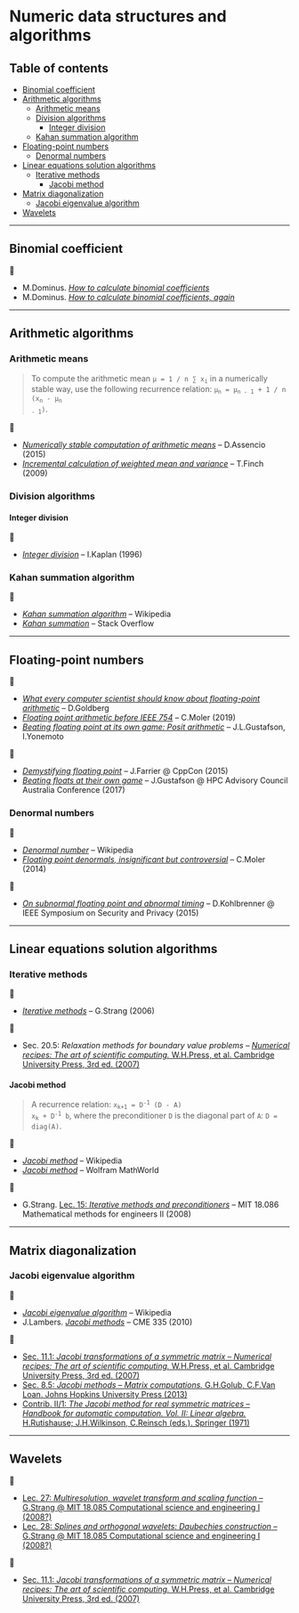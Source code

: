 # Numeric data structures and algorithms

## Table of contents

* [Binomial coefficient](#binomial-coefficient)
* [Arithmetic algorithms](#arithmetic-algorithms)
	* [Arithmetic means](#arithmetic-means)
	* [Division algorithms](#division-algorithms)
		* [Integer division](#integer-division)
	* [Kahan summation algorithm](#kahan-summation-algorithm)
* [Floating-point numbers](#floating-point-numbers)
	* [Denormal numbers](#denormal-numbers)
* [Linear equations solution algorithms](#linear-equations-solution-algorithms)
	* [Iterative methods](#iterative-methods)
		* [Jacobi method](#jacobi-method)
* [Matrix diagonalization](#matrix-diagonalization)
	* [Jacobi eigenvalue algorithm](#jacobi-eigenvalue-algorithm)
* [Wavelets](#wavelets)

---

## Binomial coefficient

:link:

* M.Dominus. [*How to calculate binomial coefficients*](https://blog.plover.com/math/choose.html)
* M.Dominus. [*How to calculate binomial coefficients, again*](https://blog.plover.com/math/choose-2.html)

---

## Arithmetic algorithms

### Arithmetic means

> To compute the arithmetic mean <code>&mu; = 1 / n &sum; x<sub>i</sub></code> in a numerically stable way, use the following recurrence relation: <code>&mu;<sub>n</sub> = &mu;<sub>n - 1</sub> + 1 / n (x<sub>n</sub> - &mu;<sub>n - 1</sub>)</code>.

:link:

* [*Numerically stable computation of arithmetic means*](https://diego.assencio.com/?index=c34d06f4f4de2375658ed41f70177d59) &ndash; D.Assencio (2015)
* [*Incremental calculation of weighted mean and variance*](https://fanf2.user.srcf.net/hermes/doc/antiforgery/stats.pdf) &ndash; T.Finch (2009)

### Division algorithms

<!-- https://en.wikipedia.org/wiki/Division_algorithm
https://web.stanford.edu/class/ee486/doc/chap5.pdf -->

#### Integer division

:link:

* [*Integer division*](http://bearcave.com/software/divide.htm) &ndash; I.Kaplan (1996)

### Kahan summation algorithm

:link:

* [*Kahan summation algorithm*](https://en.wikipedia.org/wiki/Kahan_summation_algorithm) &ndash; Wikipedia
* [*Kahan summation*](https://stackoverflow.com/questions/4940072/kahan-summation) &ndash; Stack Overflow

---

## Floating-point numbers

:link:

* [*What every computer scientist should know about floating-point arithmetic*](https://www.itu.dk/~sestoft/bachelor/IEEE754_article.pdf) &ndash; D.Goldberg
* [*Floating point arithmetic before IEEE 754*](https://blogs.mathworks.com/cleve/2019/01/18/floating-point-arithmetic-before-ieee-754/) &ndash; C.Moler (2019)
* [*Beating floating point at its own game: Posit arithmetic*](http://www.johngustafson.net/pdfs/BeatingFloatingPoint.pdf) &ndash; J.L.Gustafson, I.Yonemoto

:movie_camera:

* [*Demystifying floating point*](https://www.youtube.com/watch?v=k12BJGSc2Nc) &ndash; J.Farrier @ CppCon (2015)
* [*Beating floats at their own game*](https://www.youtube.com/watch?v=N05yYbUZMSQ) &ndash; J.Gustafson @ HPC Advisory Council Australia Conference (2017)

### Denormal numbers

:link:

* [*Denormal number*](https://en.wikipedia.org/wiki/Denormal_number) &ndash; Wikipedia
* [*Floating point denormals, insignificant but controversial*](https://blogs.mathworks.com/cleve/2014/07/21/floating-point-denormals-insignificant-but-controversial-2/) &ndash; C.Moler (2014)

:movie_camera:

* [*On subnormal floating point and abnormal timing*](https://www.youtube.com/watch?v=DftejgRgmc8) &ndash; D.Kohlbrenner @ IEEE Symposium on Security and Privacy (2015)

---

## Linear equations solution algorithms

### Iterative methods

:link:

* [*Iterative methods*](https://ocw.mit.edu/courses/mathematics/18-086-mathematical-methods-for-engineers-ii-spring-2006/readings/am62.pdf) &ndash; G.Strang (2006)

:book:

* Sec. 20.5: *Relaxation methods for boundary value problems* &ndash; [*Numerical recipes: The art of scientific computing.* W.H.Press, et al. Cambridge University Press, 3rd ed. (2007)](https://www.cambridge.org/ru/academic/subjects/mathematics/numerical-recipes/numerical-recipes-art-scientific-computing-3rd-edition)

#### Jacobi method

> A recurrence relation: <code>x<sub>k+1</sub> = D<sup>-1</sup> (D - A) x<sub>k</sub> + D<sup>-1</sup> b</code>, where the preconditioner `D` is the diagonal part of `A`: `D = diag(A)`.

:link:

* [*Jacobi method*](https://en.wikipedia.org/wiki/Jacobi_method) &ndash; Wikipedia
* [*Jacobi method*](http://mathworld.wolfram.com/JacobiMethod.html) &ndash; Wolfram MathWorld

:movie_camera:

* G.Strang. [Lec. 15: *Iterative methods and preconditioners*](https://www.youtube.com/watch?v=LtNVodIs1dI) &ndash; MIT 18.086 Mathematical methods for engineers II (2008)

---

## Matrix diagonalization

### Jacobi eigenvalue algorithm

:link:

* [*Jacobi eigenvalue algorithm*](https://en.wikipedia.org/wiki/Jacobi_eigenvalue_algorithm) &ndash; Wikipedia
* J.Lambers. [*Jacobi methods*](https://web.stanford.edu/class/cme335/lecture7.pdf) &ndash; CME 335 (2010)

:book:

* [Sec. 11.1: *Jacobi transformations of a symmetric matrix* &ndash; *Numerical recipes: The art of scientific computing.* W.H.Press, et al. Cambridge University Press, 3rd ed. (2007)](https://www.cambridge.org/ru/academic/subjects/mathematics/numerical-recipes/numerical-recipes-art-scientific-computing-3rd-edition)
* [Sec. 8.5: *Jacobi methods* &ndash; *Matrix computations.* G.H.Golub, C.F.Van Loan. Johns Hopkins University Press (2013)](https://my.siam.org/Store/Product/viewproduct/?ProductId=23915573)
* [Contrib. II/1: *The Jacobi method for real symmetric matrices* &ndash; *Handbook for automatic computation. Vol. II: Linear algebra.* H.Rutishause; J.H.Wilkinson, C.Reinsch (eds.). Springer (1971)](https://www.springer.com/gp/book/9783642869426)

---

## Wavelets

:movie_camera:

* [Lec. 27: *Multiresolution, wavelet transform and scaling function* &ndash; G.Strang @ MIT 18.085 Computational science and engineering I (2008?)](https://www.youtube.com/watch?v=LtNVodIs1dI)
* [Lec. 28: *Splines and orthogonal wavelets: Daubechies construction* &ndash; G.Strang @ MIT 18.085 Computational science and engineering I (2008?)](https://www.youtube.com/watch?v=LeafEHx9d0c)

:book:

* [Sec. 11.1: *Jacobi transformations of a symmetric matrix* &ndash; *Numerical recipes: The art of scientific computing.* W.H.Press, et al. Cambridge University Press, 3rd ed. (2007)](https://www.cambridge.org/ru/academic/subjects/mathematics/numerical-recipes/numerical-recipes-art-scientific-computing-3rd-edition)


<!--
https://www.math.wustl.edu/~wick/teaching/Math2605Notes/chap3.pdf

https://www.maths.tcd.ie/~dbennett/js/ising.pdf
-->
